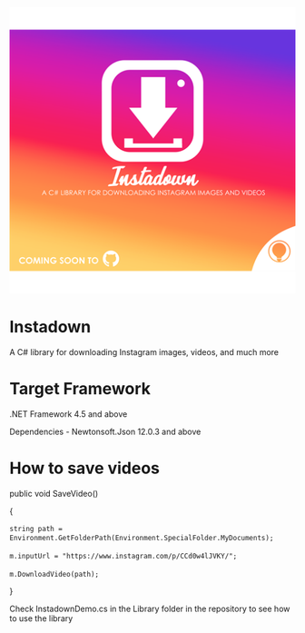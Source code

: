 ![Image](https://github.com/studiopixelite/instadown/blob/master/Library/Instadown%20By%20Pixelite.png?raw=true)

# Instadown
A C# library for downloading Instagram images, videos, and much more


# Target Framework
.NET Framework 4.5 and above

Dependencies - Newtonsoft.Json 12.0.3 and above

# How to save videos
public void SaveVideo()

{

    string path = Environment.GetFolderPath(Environment.SpecialFolder.MyDocuments);
    
    m.inputUrl = "https://www.instagram.com/p/CCd0w4lJVKY/"; 
    
    m.DownloadVideo(path);
 }
 
Check InstadownDemo.cs in the Library folder in the repository to see how to use the library
